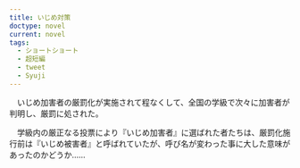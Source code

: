 ```yaml
---
title: いじめ対策
doctype: novel
current: novel
tags:
  - ショートショート
  - 超短編
  - tweet
  - Syuji
---
```

　いじめ加害者の厳罰化が実施されて程なくして、全国の学級で次々に加害者が判明し、厳罰に処された。

　学級内の厳正なる投票により『いじめ加害者』に選ばれた者たちは、厳罰化施行前は『いじめ被害者』と呼ばれていたが、呼び名が変わった事に大した意味があったのかどうか……
